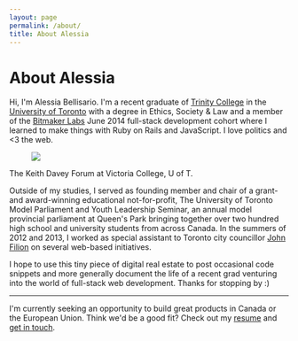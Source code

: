 ```yaml
---
layout: page
permalink: /about/
title: About Alessia
---
```

# About Alessia

Hi, I'm Alessia Bellisario. I'm a recent graduate of [Trinity College](http://www.trinity.utoronto.ca/) in the [University of Toronto](http://www.utoronto.ca/) with a degree in Ethics, Society & Law  and a member of the [Bitmaker Labs](http://bitmakerlabs.com/) June 2014 full-stack development cohort where I learned to make things with Ruby on Rails and JavaScript. I love politics and <3 the web.

<p><figure><img src="https://farm4.staticflickr.com/3694/14071442237_d25ec73d80_z.jpg"></figure><figcaption>The Keith Davey Forum at Victoria College, U of T.</figcaption>
</figure></p>

Outside of my studies, I served as founding member and chair of a grant- and award-winning educational not-for-profit, The University of Toronto Model Parliament and Youth Leadership Seminar, an annual model provincial parliament at Queen's Park bringing together over two hundred high school and university students from across Canada. In the summers of 2012 and 2013, I worked as special assistant to Toronto city councillor [John Filion](http://johnfilion.ca) on several web-based initiatives.

I hope to use this tiny piece of digital real estate to post occasional code snippets and more generally document the life of a recent grad venturing into the world of full-stack web development. Thanks for stopping by :)

***

<p>I'm currently seeking an opportunity to build great products in Canada or the European Union. Think we'd be a good fit? Check out my <a href="../Alessia_Bellisario_resume.pdf">resume</a> and <a href="mailto:bellisario.alessia@gmail.com">get in touch</a>.</p>
